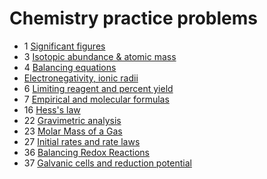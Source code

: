 # Chemistry practice problems

- 1 [Significant figures](significant-figures)
- 3 [Isotopic abundance & atomic mass](isotopic-abundance-atomic-mass)
- 4 [Balancing equations](balancing-equations)
- [Electronegativity, ionic radii](electronegativity-ionic-radii)
- 6 [Limiting reagent and percent yield](limiting-reagent-percent-yield)
- 7 [Empirical and molecular formulas](empirical-and-molecular-formulas)
- 16 [Hess's law](hess-law)
- 22 [Gravimetric analysis](gravimetric-analysis)
- 23 [Molar Mass of a Gas](molar-mass-gas)
- 27 [Initial rates and rate laws](initial-rates-and-rate-laws)
- 36 [Balancing Redox Reactions](balancing-redox-reactions)
- 37 [Galvanic cells and reduction potential](galvanic-cells-and-reduction-potential)
